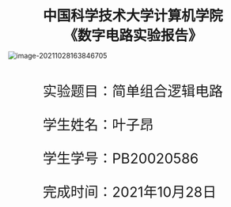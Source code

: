 <div style="text-align:center;font-size:2em;font-weight:bold">中国科学技术大学计算机学院</div>


<div style="text-align:center;font-size:2em;font-weight:bold">《数字电路实验报告》</div>


![image-20211028163846705](C:\Users\wh030917\AppData\Roaming\Typora\typora-user-images\image-20211028163846705.png)
<div style="display: flex;flex-direction: column;align-items: center;font-size:2em">
<div>
<p>实验题目：简单组合逻辑电路 </p>
<p>学生姓名：叶子昂</p>
<p>学生学号：PB20020586</p>
<p>完成时间：2021年10月28日</p>
</div>
</div>


<div style="page-break-after:always"></div>